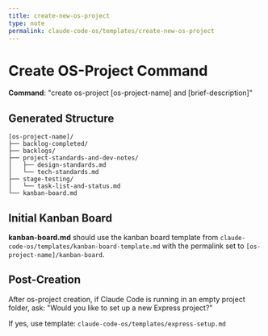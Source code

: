 ```yaml
---
title: create-new-os-project
type: note
permalink: claude-code-os/templates/create-new-os-project
---
```


# Create OS-Project Command

**Command**: "create os-project [os-project-name] and [brief-description]"

## Generated Structure
```
[os-project-name]/
├── backlog-completed/
├── backlogs/
├── project-standards-and-dev-notes/
│   ├── design-standards.md
│   └── tech-standards.md
├── stage-testing/
│   └── task-list-and-status.md
└── kanban-board.md
```

## Initial Kanban Board

**kanban-board.md** should use the kanban board template from `claude-code-os/templates/kanban-board-template.md` with the permalink set to `[os-project-name]/kanban-board`.

## Post-Creation
After os-project creation, if Claude Code is running in an empty project folder, ask:
"Would you like to set up a new Express project?"

If yes, use template: `claude-code-os/templates/express-setup.md`